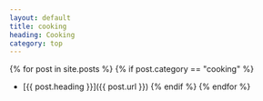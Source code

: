 ```yaml
---
layout: default
title: cooking
heading: Cooking
category: top
---
```

{% for post in site.posts %}
{% if post.category == "cooking" %}
* [{{ post.heading }}]({{ post.url }})
{% endif %}
{% endfor %}
